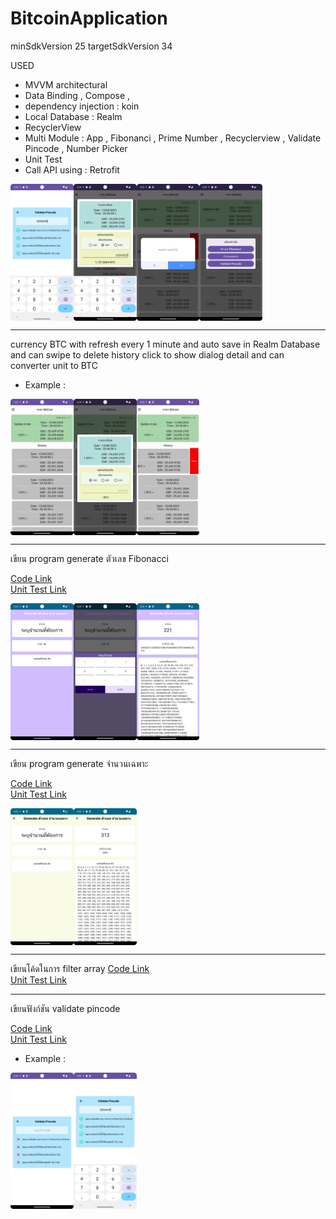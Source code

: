 # BitcoinApplication

minSdkVersion 25
targetSdkVersion 34

USED
- MVVM architectural
- Data Binding , Compose , 
- dependency injection : koin
- Local Database : Realm
- RecyclerView
- Multi Module : App , Fibonanci , Prime Number , Recyclerview , Validate Pincode , Number Picker
- Unit Test
- Call API using : Retrofit

<div style="display:flex;">
<img alt="App image" src="/graphics/screenshot_pincode_input.png" width="20%">
<img alt="App image" src="/graphics/screenshot_main_detail_and_converter_input.png" width="20%">
<img alt="App image" src="/graphics/screenshot_main_dialog_confirmation.png" width="20%">
<img alt="App image" src="/graphics/screenshot_main_dialog_other.png" width="20%">
</div>
<hr>

currency BTC with refresh every 1 minute 
and auto save in Realm Database
and can swipe to delete history
click to show dialog detail and can converter unit to BTC

- Example :
<div style="display:flex;">
<img alt="App image" src="/graphics/screenshot_main.png" width="20%">
<img alt="App image" src="/graphics/screenshot_main_detail_and_converter.png" width="20%">
<img alt="App image" src="/graphics/screenshot_main_swipe_to_delete.png" width="20%">
</div>
<hr>
เขียน program generate ตัวเลข Fibonacci 

<a href='/fibonacci/src/main/java/com/nut/cdev/fibonacci/ext/FibonacciExt.kt'>Code Link</a>
    <br>
<a href='/fibonacci/src/test/java/com/nut/cdev/fibonacci/ext/FibonacciExtKtTest.kt'>Unit Test Link</a>

<div style="display:flex;">
<img alt="App image" src="/graphics/screenshot_fibonacci.png" width="20%">
<img alt="App image" src="/graphics/screenshot_fibonacci_input.png" width="20%">
<img alt="App image" src="/graphics/screenshot_fibonacci_result.png" width="20%">
</div>
<hr>
เขียน program generate จำนวนเฉพาะ 

<a href='/prime_number/src/main/java/com/nut/cdev/prime_number/ext/PrimeNumberExt.kt'>Code Link</a>
    <br>
<a href='/prime_number/src/test/java/com/nut/cdev/prime_number/ext/PrimeNumberExtKtTest.kt'>Unit Test Link</a>

<div style="display:flex;">
<img alt="App image" src="/graphics/screenshot_prime_number.png" width="20%">
<img alt="App image" src="/graphics/screenshot_prime_number_result.png" width="20%">
</div>
<hr>
เขียนโค้ดในการ filter array
<a href='/filter_array/src/main/java/com/nut/cdev/filter_array/ext/FilterArrayExt.kt'>Code Link</a>    
<br>
<a href='/filter_array/src/test/java/com/nut/cdev/filter_array/ext/FilterArrayExtKtTest.kt'>Unit Test Link</a>

<hr>
เขียนฟังก์ชัน validate pincode

<a href='/validate/src/main/java/com/nut/cdev/validate/ext/ValidateExt.kt'>Code Link</a>
    <br>
<a href='/validate/src/test/java/com/nut/cdev/validate/ext/ValidateExtKtTest.kt'>Unit Test Link</a>

- Example :
<div style="display:flex;">
<img alt="App image" src="/graphics/screenshot_pincode.png" width="20%">
<img alt="App image" src="/graphics/screenshot_pincode_input.png" width="20%">
</div>
